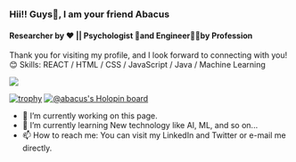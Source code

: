 ### Hii!! Guys👋, I am your friend Abacus 
#### Researcher by ❤️ || Psychologist 🧠and Engineer👨‍💻by Profession

Thank you for visiting my profile, and I look forward to connecting with you!😊
Skills:  REACT / HTML / CSS / JavaScript / Java / Machine Learning 

![](https://komarev.com/ghpvc/?AnuraSharma5893)

[![trophy](https://github-profile-trophy.vercel.app/?username=AnuragSharma5893)](https://github.com/AnuragSharma5893/github-profile-trophy)
[![@abacus's Holopin board](https://holopin.io/api/user/board?user=abacus)](https://holopin.io/@abacus)



- 🔭 I’m currently working on this page. 
- 🌱 I’m currently learning New technology like AI, ML, and so on... 
- 📫 How to reach me: You can visit my LinkedIn and Twitter or e-mail me directly. 
